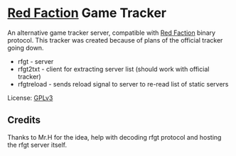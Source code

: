 [Red Faction](http://en.wikipedia.org/wiki/Red_Faction) Game Tracker
========================

An alternative game tracker server, compatible with <a href="http://en.wikipedia.org/wiki/Red_Faction">Red Faction</a> binary protocol.
This tracker was created because of plans of the official tracker going down.

- rfgt - server
- rfgt2txt - client for extracting server list (should work with official tracker)
- rfgtreload - sends reload signal to server to re-read list of static servers

License: [GPLv3](http://www.gnu.org/licenses/gpl.html)

Credits
-------

Thanks to Mr.H for the idea, help with decoding rfgt protocol and hosting the rfgt server itself.
